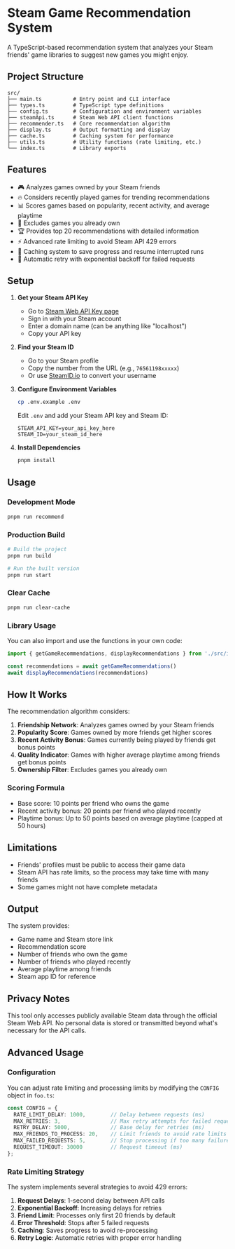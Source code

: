 # Steam Game Recommendation System

A TypeScript-based recommendation system that analyzes your Steam friends' game libraries to suggest new games you might enjoy.

## Project Structure

```
src/
├── main.ts          # Entry point and CLI interface
├── types.ts         # TypeScript type definitions
├── config.ts        # Configuration and environment variables
├── steamApi.ts      # Steam Web API client functions
├── recommender.ts   # Core recommendation algorithm
├── display.ts       # Output formatting and display
├── cache.ts         # Caching system for performance
├── utils.ts         # Utility functions (rate limiting, etc.)
└── index.ts         # Library exports
```

## Features

- 🎮 Analyzes games owned by your Steam friends
- 🔥 Considers recently played games for trending recommendations
- 📊 Scores games based on popularity, recent activity, and average playtime
- 🚫 Excludes games you already own
- 🏆 Provides top 20 recommendations with detailed information
- ⚡ Advanced rate limiting to avoid Steam API 429 errors
- 💾 Caching system to save progress and resume interrupted runs
- 🔄 Automatic retry with exponential backoff for failed requests

## Setup

1. **Get your Steam API Key**
   - Go to [Steam Web API Key page](https://steamcommunity.com/dev/apikey)
   - Sign in with your Steam account
   - Enter a domain name (can be anything like "localhost")
   - Copy your API key

2. **Find your Steam ID**
   - Go to your Steam profile
   - Copy the number from the URL (e.g., `76561198xxxxx`)
   - Or use [SteamID.io](https://steamid.io/) to convert your username

3. **Configure Environment Variables**
   ```bash
   cp .env.example .env
   ```
   Edit `.env` and add your Steam API key and Steam ID:
   ```
   STEAM_API_KEY=your_api_key_here
   STEAM_ID=your_steam_id_here
   ```

4. **Install Dependencies**
   ```bash
   pnpm install
   ```

## Usage

### Development Mode
```bash
pnpm run recommend
```

### Production Build
```bash
# Build the project
pnpm run build

# Run the built version
pnpm run start
```

### Clear Cache
```bash
pnpm run clear-cache
```

### Library Usage
You can also import and use the functions in your own code:

```typescript
import { getGameRecommendations, displayRecommendations } from './src/index.js'

const recommendations = await getGameRecommendations()
await displayRecommendations(recommendations)
```

## How It Works

The recommendation algorithm considers:

1. **Friendship Network**: Analyzes games owned by your Steam friends
2. **Popularity Score**: Games owned by more friends get higher scores
3. **Recent Activity Bonus**: Games currently being played by friends get bonus points
4. **Quality Indicator**: Games with higher average playtime among friends get bonus points
5. **Ownership Filter**: Excludes games you already own

### Scoring Formula
- Base score: 10 points per friend who owns the game
- Recent activity bonus: 20 points per friend who played recently
- Playtime bonus: Up to 50 points based on average playtime (capped at 50 hours)

## Limitations

- Friends' profiles must be public to access their game data
- Steam API has rate limits, so the process may take time with many friends
- Some games might not have complete metadata

## Output

The system provides:
- Game name and Steam store link
- Recommendation score
- Number of friends who own the game
- Number of friends who played recently
- Average playtime among friends
- Steam app ID for reference

## Privacy Notes

This tool only accesses publicly available Steam data through the official Steam Web API. No personal data is stored or transmitted beyond what's necessary for the API calls.

## Advanced Usage

### Configuration
You can adjust rate limiting and processing limits by modifying the `CONFIG` object in `foo.ts`:

```typescript
const CONFIG = {
  RATE_LIMIT_DELAY: 1000,        // Delay between requests (ms)
  MAX_RETRIES: 3,                // Max retry attempts for failed requests
  RETRY_DELAY: 5000,             // Base delay for retries (ms)
  MAX_FRIENDS_TO_PROCESS: 20,    // Limit friends to avoid rate limits
  MAX_FAILED_REQUESTS: 5,        // Stop processing if too many failures
  REQUEST_TIMEOUT: 30000         // Request timeout (ms)
};
```

### Rate Limiting Strategy

The system implements several strategies to avoid 429 errors:

1. **Request Delays**: 1-second delay between API calls
2. **Exponential Backoff**: Increasing delays for retries
3. **Friend Limit**: Processes only first 20 friends by default
4. **Error Threshold**: Stops after 5 failed requests
5. **Caching**: Saves progress to avoid re-processing
6. **Retry Logic**: Automatic retries with proper error handling
